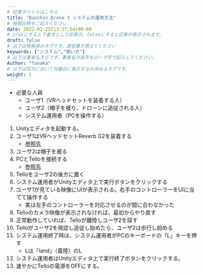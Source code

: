 ```yaml
---
# 記事タイトルはこちら
title: "Bunshin Drone 3 システムの運用方法"
# 投稿日時をご記入ください
date: 2022-02-25T13:37:54+09:00
# trueにすると下書きとして非表示。falseにすると記事が表示されます。
draft: false
# 以下は検索用のタグです。適宜書き換えてください
keywords: ["システム","使い方"]
# 以下は著者名タグです。著者名の苗字をローマ字で記入してください。
Author: "Tanaka"
# 以下は目次において何番目に表示するか決めるタグです。
weight: 1
---
```


- 必要な人員
    - ユーザ1（VRヘッドセットを装着する人）
    - ユーザ2（帽子を被り、ドローンに追従される人）
    - システム運用者（PCを操作する）


1. Unityエディタを起動する。
1. ユーザ1はVRヘッドセットReverb G2を装着する
    - [参照先](./../../reverbg2/setup/)
1. ユーザ2は帽子を被る
1. PCとTelloを接続する
    - [参照先](./../../tello/setup/)
1. Telloをユーザ2の後方に置く
1. システム運用者がUnityエディタ上で実行ボタンをクリックする
1. ユーザ1が見ている映像にUIが表示される。右手のコントローラーをUIに当てて操作する
    - 実は左手のコントローラーを対応させるのが間に合わなかった
1. Telloのカメラ映像が表示されなければ、最初からやり直す
1. 正常動作していれば、Telloが離陸しユーザ2を探す
1. Telloがユーザ2を視認し追従し始めたら、ユーザ2は歩行し始める
1. システム運用終了時は、システム運用者がPCのキーボードの「L」キーを押す
    - Lは「land」（着陸）のL
1. システム運用者はUnityエディタ上で実行終了ボタンをクリックする。
1. 速やかにTelloの電源をOFFにする。